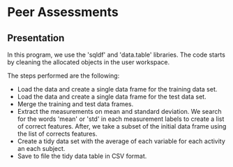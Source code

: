 # Peer Assessments

## Presentation
In this program, we use the 'sqldf' and 'data.table' libraries.
The code starts by cleaning the allocated objects in the user workspace.

The steps performed are the following:
- Load the data and create a single data frame for the training data set.
- Load the data and create a single data frame for the test data set.
- Merge the training and test data frames.
- Extract the measurements on mean and standard deviation. We search for the words 'mean' or 'std' in each measurement labels to create a list of correct features.
After, we take a subset of the initial data frame using the list of corrects features.
- Create a tidy data set with the average of each variable for each activity an each subject.
- Save to file the tidy data table in CSV format.
